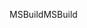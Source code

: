 <span data-ttu-id="e9fb3-101">MSBuild</span><span class="sxs-lookup"><span data-stu-id="e9fb3-101">MSBuild</span></span>